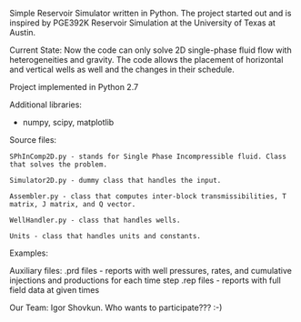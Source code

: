 Simple Reservoir Simulator written in Python. The project started out and is inspired by PGE392K Reservoir Simulation at the University of Texas at Austin.

Current State:
    Now the code can only solve 2D single-phase fluid flow with heterogeneities and gravity. The code allows the placement of horizontal and vertical wells as well and the changes in their schedule.

Project implemented in Python 2.7

Additional libraries:
- numpy, scipy, matplotlib

Source files:

    SPhInComp2D.py - stands for Single Phase Incompressible fluid. Class that solves the problem.

    Simulator2D.py - dummy class that handles the input.

    Assembler.py - class that computes inter-block transmissibilities, T matrix, J matrix, and Q vector.

    WellHandler.py - class that handles wells.

    Units - class that handles units and constants.

Examples:


Auxiliary files:
    .prd files - reports with well pressures, rates, and cumulative injections and productions for each time step
    .rep files - reports with full field data at given times

Our Team:
    Igor Shovkun. Who wants to participate??? :-)